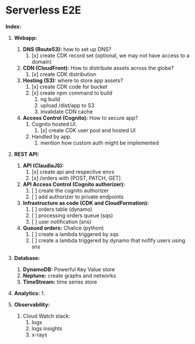 # Serverless E2E



**Index:**
1. **Webapp:**
    1. **DNS (Route53):** how to set up DNS?
        1. [x] create CDK record set (optional, we may not have access to a domain)
    2. **CDN (CloudFront):** How to distribute assets across the globe?
        1. [x] create CDK distribution
    3. **Hosting (S3):** where to store app assets?
        1. [x] create CDK code for bucket
        2. [x] create npm command to build 
            1. ng build
            2. upload /dist/app to S3
            3. invalidate CDN cache
    4. **Access Control (Cognito):** How to secure app?
        1. Cognito hosted UI.
            1. [x] create CDK user pool and hosted UI
        2. Handled by app.
            1. mention how custom auth might be implemented


2. **REST API:**
    1. **API (ClaudiaJS):**
       1. [x] create api and respective envs
       2. [x] /orders with [POST, PATCH, GET]
    2. **API Access Control (Cognito authorizer):**
       1. [ ] create the cognito authorizer
       2. [ ] add authorizer to private endpoints
    3. **Infrastructure as code (CDK and CloudFormation):**
       1. [ ] orders table (dynamo)
       2. [ ] processing orders queue (sqs)
       3. [ ] user notification (sns)
    4. **Queued orders:** Chalice (python)
       1. [ ] create a lambda triggered by sqs
       2. [ ] create a lambda triggered by dynamo that nofify users using sns
   
3. **Database:**
    1. **DynamoDB:** Powerful Key Value store 
    2. **Neptune:** create graphs and networks
    3. **TimeStream:** time series store

4. **Analytics:**
    1. 

5. **Observability:**
    1. Cloud Watch stack:
        1. logs
        2. logs insights
        3. x-rays